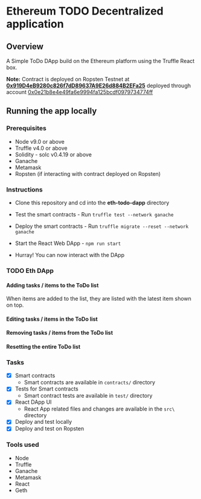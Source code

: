 # Ethereum TODO Decentralized application

## Overview
A Simple ToDo DApp build on the Ethereum platform using the Truffle React box.

**Note:** Contract is deployed on Ropsten Testnet at **[0x919D4eB9280c826f7dD89637A9E26d884B2EFa25](https://ropsten.etherscan.io/address/0x919d4eb9280c826f7dd89637a9e26d884b2efa25)** deployed through account [0x0e21b8e4e49fa6e9994fa125bcdf0979734774ff](https://ropsten.etherscan.io/address/0x0e21b8e4e49fa6e9994fa125bcdf0979734774ff)

## Running the app locally

### Prerequisites

* Node v9.0 or above
* Truffle v4.0 or above
* Solidity - solc v0.4.19 or above
* Ganache
* Metamask
* Ropsten (if interacting with contract deployed on Ropsten)

### Instructions

* Clone this repository and cd into the **eth-todo-dapp** directory

* Test the smart contracts - Run `truffle test --network ganache`

* Deploy the smart contracts - Run `truffle migrate --reset --network ganache`

* Start the React Web DApp - `npm run start`

* Hurray! You can now interact with the DApp

### TODO Eth DApp

#### Adding tasks / items to the ToDo list
When items are added to the list, they are listed with the latest item shown on top.




#### Editing tasks / items in the ToDo list

#### Removing tasks / items from the ToDo list

#### Resetting the entire ToDo list


### Tasks
* [x] Smart contracts
    * Smart contracts are available in `contracts/` directory
* [x] Tests for Smart contracts
    * Smart contract tests are available in `test/` directory
* [x] React DApp UI
    * React App related files and changes are available in the `src\` directory
* [x] Deploy and test locally
* [x] Deploy and test on Ropsten

### Tools used
* Node
* Truffle
* Ganache
* Metamask
* React
* Geth
